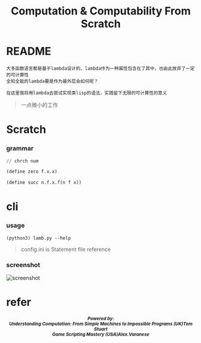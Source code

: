<h1 align="center">Computation & Computability From Scratch</h1>


# README
    大多函数语言都是基于lambda设计的，lambda作为一种属性包含在了其中，也由此放弃了一定的可计算性
    全知全能的lambda要是作为最外层会如何呢？

    在这里我将用lambda去尝试实现类lisp的语法，实践留下无限的可计算性的意义

> 一点微小的工作

# Scratch
### grammar
```lisp
// chrch num

(define zero f.x.x)

(define succ n.f.x.f(n f x))
```

# cli
### usage
    (python3) lamb.py --help

> config.ini is Statement file reference
### screenshot
![screenshot](https://raw.githubusercontent.com/zhzLuke96/d5-l/master/docs/1.png)

# refer

<h5 align="center"><small>Powered by: <br> Understanding Computation: From Simple Machines to Impossible Programs (UK)Tom Stuart <br> Game Scripting Mastery (USA)Alex.Varanese</small></h5>
